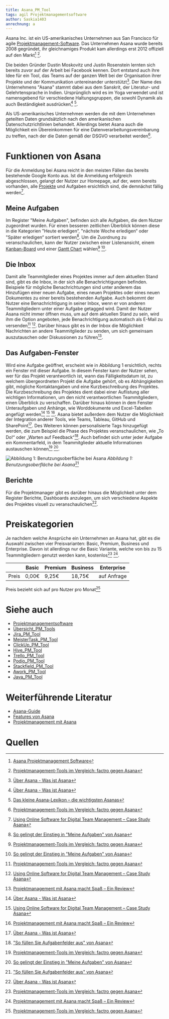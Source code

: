 ```yaml
---
title: Asana_PM_Tool
tags: agil Projektmanagementsoftware
author: Saskia1403
anrechnung: a
---
```


Asana Inc. ist ein US-amerikanisches Unternehmen aus San Francisco für agile [Projektmanagement-Software](Projektmanagementsoftware.md). Das Unternehmen Asana wurde bereits 2008 gegründet, ihr gleichnamiges Produkt kam allerdings erst 2012 offiziell auf den Markt[^1] [^2]. 

Die beiden Gründer Dustin Moskovitz und Justin Rosenstein lernten sich bereits zuvor auf der Arbeit bei Facebook kennen. Dort entstand auch ihre Idee für ein Tool, das Teams auf der ganzen Welt bei der Organisation ihrer Projekte und der Kommunikation untereinander unterstützt[^3]. 
Der Name des Unternehmens "Asana" stammt dabei aus dem Sanskrit, der Literatur- und Gelehrtensprache in Indien. Ursprünglich wird es im Yoga verwendet und ist namensgebend für verschiedene Haltungsgruppen, die sowohl Dynamik als auch Beständigkeit ausdrücken[^3] [^4]. 

Als US-amerikanisches Unternehmen werden die mit dem Unternehmen geteilten Daten grundsätzlich nach den amerikanischen Datenschutzrichtlinien behandelt. Allerdings bietet Asana auch die Möglichkeit ein Übereinkommen für eine Datenverarbeitungsvereinbarung zu treffen, nach der die Daten gemäß der DSGVO verarbeitet werden[^2].

# Funktionen von Asana 
Für die Anmeldung bei Asana reicht in den meisten Fällen das bereits bestehende Google Konto aus. Ist die Anmeldung erfolgreich abgeschlossen, gelangt der Nutzer zur Homepage, auf der, wenn bereits vorhanden, alle [Projekte](Projekt.md) und Aufgaben ersichtlich sind, die demnächst fällig werden[^5].

## Meine Aufgaben

Im Register "Meine Aufgaben", befinden sich alle Aufgaben, die dem Nutzer zugeordnet wurden. Für einen besseren zeitlichen Überblick können diese in die Kategorien "Heute erledigen“, "nächste Woche erledigen“ oder "Später erledigen“ sortiert werden[^6]. Um die Zuordnung zu veranschaulichen, kann der Nutzer zwischen einer Listenansicht, einem [Kanban-Board](Kanban.md) und einer [Gantt Chart](Gantt_Diagramme.md) wählen[^2] [^6]. 

## Die Inbox

Damit alle Teammitglieder eines Projektes immer auf dem aktuellen Stand sind, gibt es die Inbox, in der sich alle Benachrichtigungen befinden. Beispiele für mögliche Benachrichtungen sind unter anderem das Hinzufügen einer neuen Aufgabe, eines neuen Projektes oder eines neuen Dokumentes zu einer bereits bestehenden Aufgabe. Auch bekommt der Nutzer eine Benachrichtigung in seiner Inbox, wenn er von anderen Teammitgliedern unter einer Aufgabe getagged wird. Damit der Nutzer Asana nicht immer öffnen muss, um auf dem aktuellen Stand zu sein, wird ihm die Option angeboten, jede Benachrichtigung automatisch als E-Mail zu versenden[^2] [^5]. Darüber hinaus gibt es in der Inbox die Möglichkeit Nachrichten an andere Teammitglieder zu senden, um sich gemeinsam auszutauschen oder Diskussionen zu führen[^7].

## Das Aufgaben-Fenster 

Wird eine Aufgabe geöffnet, erscheint wie in Abbildung 1 ersichtlich, rechts ein Fenster mit dieser Aufgabe. In diesem Fenster kann der Nutzer sehen, wer für das Projekt verantwortlich ist, wann das Fälligkeitsdatum ist, zu welchem übergeordneten Projekt die Aufgabe gehört, ob es Abhängigkeiten gibt, mögliche Kontaktangaben und eine Kurzbeschreibung des Projektes. Die Kurzbeschreibung des Projektes dient dabei einer Auflistung aller wichtigen Informationen, um den nicht verantwortlichen Teammitgliedern, einen Überblick zu verschaffen. Darüber hinaus können in dem Fenster Unteraufgaben und Anhänge, wie Worddokumente und Excel-Tabellen angefügt werden[^3] [^5] [^7]. Asana bietet außerdem dem Nutzer die Möglichkeit der Integration anderer Tools, wie Teams, Tableau, GitHub und SharePoint[^3]. Des Weiteren können personalisierte Tags hinzugefügt werden, die zum Beispiel die Phase des Projektes veranschaulichen, wie „To Do!“ oder „Warten auf Feedback“[^8]. Auch befindet sich unter jeder Aufgabe ein Kommentarfeld, in dem Teammitglieder aktuelle Informationen austauschen können[^2] [^6]. 

![Abbildung 1: Benutzungsoberfläche bei Asana](Asana_PM_Tool/Benutzungsoberfläche_Asana.png)
*Abbildung 1: Benutzungsoberfläche bei Asana*[^8]


## Berichte 

Für die Projektmanager gibt es darüber hinaus die Möglichkeit unter dem Register Berichte, Dashboards anzulegen, um sich verschiedene Aspekte des Projektes visuell zu veranschaulichen[^3].


# Preiskategorien 
 Je nachdem welche Ansprüche ein Unternehmen an Asana hat, gibt es die Auswahl zwischen vier Preisvarianten: Basic, Premium, Business und Enterprise. Davon ist allerdings nur die Basic Variante, welche von bis zu 15 Teammitgliedern genutzt werden kann, kostenlos[^2] [^7].
 
 
 
|             |  Basic  |  Premium  |  Business  |  Enterprise  |
|-------------|---------|-----------|------------|--------------|
| Preis      |  0,00€  |   9,25€   |   18,75€   | auf Anfrage  |

Preis bezieht sich auf pro Nutzer pro Monat[^2]
 
 


# Siehe auch
* [Projektmanagementsoftware](Projektmanagementsoftware.md)
* [Übersicht_PM_Tools](Uebersicht_PM_Tools.md)
* [Jira_PM_Tool](Jira_PM_Tool.md)
* [MeisterTask_PM_Tool](MeisterTask_PM_Tool.md)
* [ClickUp_PM_Tool](ClickUp_PM_Tool.md)
* [Hive_PM_Tool](Hive_PM_Tool.md)
* [Trello_PM_Tool](Trello_PM_Tool.md)
* [Podio_PM_Tool](Podio_PM_Tool.md)
* [Stackfield_PM_Tool](Stackfield_PM_Tool.md)
* [Awork_PM_Tool](Awork_PM_Tool.md)
* [Java_PM_Tool](Java_PM_Tool.md)

# Weiterführende Literatur

* [Asana-Guide](https://asana.com/de/guide)
* [Features von Asana](https://asana.com/de/features)
* [Projektmanagement mit Asana](https://asana.com/de/uses/project-management)

# Quellen

[^1]: [Asana Projektmanagement Software](https://www.unternehmenswelt.de/asana-projektmanagement-software)
[^2]: [Projektmanagement-Tools im Vergleich: factro gegen Asana](https://www.focus.de/digital/experten/software-projektmanagement-tools-im-vergleich-factro-gegen-asana_id_10485623.html)
[^3]: [Über Asana - Was ist Asana](https://asana.com/de/company)
[^4]: [Das kleine Asana-Lexikon – die wichtigsten Asanas](https://www.yogaeasy.de/artikel/asana-lexikon)
[^5]: [Using Online Software for Digital Team Management – Case Study Asana](https://www.researchgate.net/publication/318653655_Using_Online_Software_for_Digital_Team_Management_-_Case_Study_Asana)
[^6]: [So gelingt der Einstieg in "Meine Aufgaben" von Asana](https://asana.com/de/guide/help/fundamentals/my-tasks)
[^7]: [Projektmanagement mit Asana macht Spaß – Ein Review](https://pm-tools.info/projektmanagement-software-reviews/projektmanagement-mit-asana-review/)
[^8]: ["So füllen Sie Aufgabenfelder aus" von Asana](https://asana.com/de/guide/help/tasks/fields#gl-tags)
